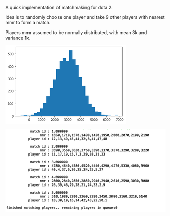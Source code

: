 A quick implementation of matchmaking for dota 2.  

Idea is to randomly choose one player and take 9 other players with nearest mmr to form a match.

 Players mmr assumed to be normally distributed, with mean 3k and variance 1k.


 ![mmr distribution](./mmr.png)


![example with 50 players](./example.png)

